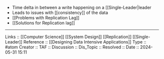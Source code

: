 - Time delta in between a write happening on a [[Single-Leader|leader
- Leads to issues with [[consistency]] of the data
- [[Problems with Replication Lag]]
- [[Solutions for Replication lag]]
---
Links :: [[Computer Science]] [[System Design]] [[Replication]] [[Single-Leader]]
Reference :: [[Designing Data Intensive Applications]]
Type :: #atom
Creator ::
TAF ::
Discussion ::
Dis_Topic :: 
Resolved ::
Date :: 2024-05-31 15:11
